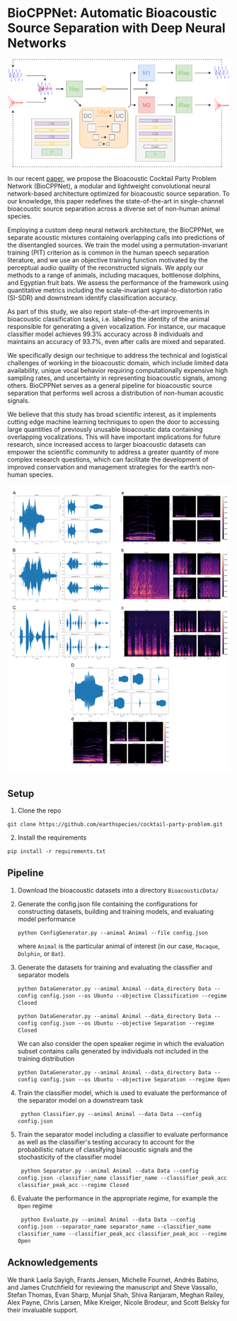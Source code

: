 # BioCPPNet: Automatic Bioacoustic Source Separation with Deep Neural Networks

![title](Assets/ESRepUNet.png)

In our recent [paper](https://www.biorxiv.org/content/10.1101/2021.06.18.449016v1), we propose the Bioacoustic Cocktail Party Problem Network (BioCPPNet), a modular and lightweight convolutional neural network-based architecture optimized for bioacoustic source separation. To our knowledge, this paper redefines the state-of-the-art in single-channel bioacoustic source separation across a diverse set of non-human animal species.

Employing a custom deep neural network architecture, the BioCPPNet, we separate acoustic mixtures containing overlapping calls into predictions of the disentangled sources. We train the model using a permutation-invariant training (PIT) criterion as is common in the human speech separation literature, and we use an objective training function motivated by the perceptual audio quality of the reconstructed signals. We apply our methods to a range of animals, including macaques, bottlenose dolphins, and Egyptian fruit bats. We assess the performance of the framework using quantitative metrics including the scale-invariant signal-to-distortion ratio (SI-SDR) and downstream identify classification accuracy.

As part of this study, we also report state-of-the-art improvements in bioacoustic classification tasks, i.e. labeling the identity of the animal responsible for generating a given vocalization. For instance, our macaque classifier model achieves 99.3% accuracy across 8 individuals and maintains an accuracy of 93.7%, even after calls are mixed and separated.

We specifically design our technique to address the technical and logistical challenges of working in the bioacoustic domain, which include limited data availability, unique vocal behavior requiring computationally expensive high sampling rates, and uncertainty in representing bioacoustic signals, among others. BioCPPNet serves as a general pipeline for bioacoustic source separation that performs well across a distribution of non-human acoustic signals. 

We believe that this study has broad scientific interest, as it implements cutting edge machine learning techniques to open the door to accessing large quantities of previously unusable bioacoustic data containing overlapping vocalizations. This will have important implications for future research, since increased access to larger bioacoustic datasets can empower the scientific community to address a greater quantity of more complex research questions, which can facilitate the development of improved conservation and management strategies for the earth’s non-human species.

![title](Assets/Visualizations.png)

## Setup
1. Clone the repo
```command
git clone https://github.com/earthspecies/cocktail-party-problem.git
```
2. Install the requirements
```command
pip install -r requirements.txt
```

## Pipeline

1. Download the bioacoustic datasets into a directory `BioacousticData/`

2. Generate the config.json file containing the configurations for constructing datasets, building and training models, and evaluating model performance 

   ```command
   python ConfigGenerator.py --animal Animal --file config.json
   ```

   where `Animal` is the particular animal of interest (in our case, `Macaque`,  `Dolphin`, or `Bat`).

3. Generate the datasets for training and evaluating the classifier and separator models

   ```command
   python DataGenerator.py --animal Animal --data_directory Data --config config.json --os Ubuntu --objective Classification --regime Closed
   ```

   ```command
   python DataGenerator.py --animal Animal --data_directory Data --config config.json --os Ubuntu --objective Separation --regime Closed
   ```
	
	We can also consider the open speaker regime in which the evaluation subset contains calls generated by individuals not included in the training distribution
	
   ```command
   python DataGenerator.py --animal Animal --data_directory Data --config config.json --os Ubuntu --objective Separation --regime Open
   ```
4. Train the classifier model, which is used to evaluate the performance of the separator model on a downstream task

   ```command
	python Classifier.py --animal Animal --data Data --config config.json
   ```

5. Train the separator model including a classifier to evaluate performance as well as the classifier's testing accuracy to account for the probabilistic nature of classifying biacoustic signals and the stochasticity of the classifier model

   ```command
	python Separator.py --animal Animal --data Data --config config.json -classifier_name classifier_name --classifier_peak_acc classifier_peak_acc --regime Closed
   ```

6. Evaluate the performance in the appropriate regime, for example the `Open` regime

   ```command
	python Evaluate.py --animal Animal --data Data --config config.json --separator_name separator_name --classifier_name classifier_name --classifier_peak_acc classifier_peak_acc --regime Open
   ```

## Acknowledgements
We thank Laela Sayigh, Frants Jensen, Michelle Fournet, Andrés Babino, and James Crutchfield for reviewing the manuscript and Steve Vassallo, Stefan Thomas, Evan Sharp, Munjal Shah, Shiva Ranjaram, Meghan Railey, Alex Payne, Chris Larsen, Mike Kreiger, Nicole Brodeur, and Scott Belsky for their invaluable support.
